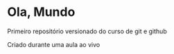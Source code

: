 # Ola, Mundo
 Primeiro repositório versionado do curso de git e github

 Criado durante uma aula ao vivo
